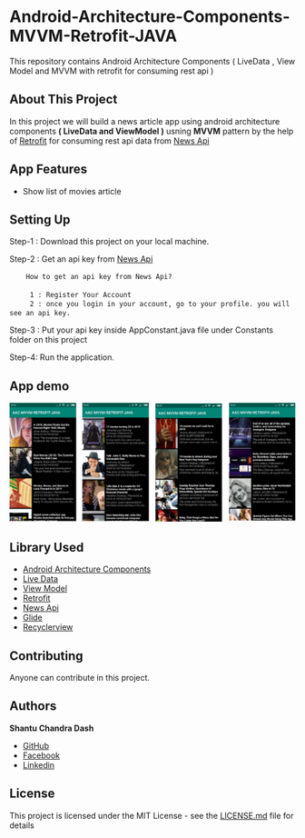# Android-Architecture-Components-MVVM-Retrofit-JAVA
This repository contains Android Architecture Components ( LiveData , View Model and MVVM with retrofit for consuming rest api ) 

## About This Project

In this project we will build a news article app using android architecture components <B>( LiveData and ViewModel )</B> usning <B>MVVM</B> pattern by the help of [Retrofit](https://square.github.io/retrofit/) for consuming rest api data from [News Api](https://newsapi.org/)

## App Features
* Show list of movies article 

## Setting Up

Step-1 : Download this project on your local machine.

Step-2 : Get an api key from [News Api](https://newsapi.org/)

        How to get an api key from News Api?
        
         1 : Register Your Account
         2 : once you login in your account, go to your profile. you will see an api key.

Step-3 : Put your api key inside AppConstant.java file under Constants folder on this project

Step-4: Run the application.

## App demo 
<img src="images/app_demo.png">

## Library Used
* [Android Architecture Components](https://developer.android.com/topic/libraries/architecture/)
* [Live Data](https://developer.android.com/topic/libraries/architecture/livedata)
* [View Model](https://developer.android.com/topic/libraries/architecture/viewmodel)
* [Retrofit](https://square.github.io/retrofit/)
* [News Api](https://newsapi.org/)
* [Glide](https://github.com/bumptech/glide)
* [Recyclerview](https://developer.android.com/guide/topics/ui/layout/recyclerview)

## Contributing

Anyone can contribute in this project.

## Authors

**Shantu Chandra Dash** 
* [GitHub](https://github.com/shantudas)
* [Facebook](https://www.facebook.com/shantudashbd)
* [Linkedin](https://www.linkedin.com/in/shantudashbd/)


## License

This project is licensed under the MIT License - see the [LICENSE.md](https://github.com/shantudas/Android-Architecture-Components-MVVM-Retrofit-JAVA/blob/master/LICENSE) file for details
